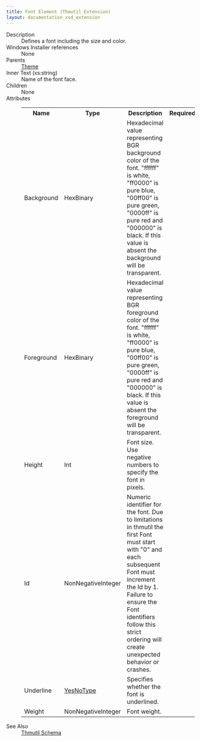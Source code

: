 ```yaml
---
title: Font Element (Thmutil Extension)
layout: documentation_xsd_extension
---
```

<dl>
  <dt>Description</dt>
  <dd>Defines a font including the size and color.</dd>
  <dt>Windows Installer references</dt>
  <dd>None</dd>
  <dt>Parents</dt>
  <dd>
    <a href="../theme" class="extension">Theme</a>
  </dd>
  <dt>Inner Text (xs:string)</dt>
  <dd>Name of the font face.</dd>
  <dt>Children</dt>
  <dd>None</dd>
  <dt>Attributes</dt>
  <dd>
    <table cellspacing="0" cellpadding="0" class="schema">
      <tr>
        <th width="15%">Name</th>
        <th width="15%">Type</th>
        <th width="65%">Description</th>
        <th width="15%">Required</th>
      </tr>
      <tr>
        <td>Background</td>
        <td>HexBinary</td>
        <td>Hexadecimal value representing BGR background color of the font. "ffffff" is white, "ff0000" is pure blue, "00ff00" is pure green, "0000ff" is pure red and "000000" is black. If this value is absent the background will be transparent.</td>
        <td>&nbsp;</td>
      </tr>
      <tr>
        <td>Foreground</td>
        <td>HexBinary</td>
        <td>Hexadecimal value representing BGR foreground color of the font. "ffffff" is white, "ff0000" is pure blue, "00ff00" is pure green, "0000ff" is pure red and "000000" is black. If this value is absent the foreground will be transparent.</td>
        <td>&nbsp;</td>
      </tr>
      <tr>
        <td>Height</td>
        <td>Int</td>
        <td>Font size. Use negative numbers to specify the font in pixels.</td>
        <td>&nbsp;</td>
      </tr>
      <tr>
        <td>Id</td>
        <td>NonNegativeInteger</td>
        <td>Numeric identifier for the font. Due to limitations in thmutil the first Font must start with "0" and each subsequent Font must increment the Id by 1. Failure to ensure the Font identifiers follow this strict ordering will create unexpected behavior or crashes.</td>
        <td>&nbsp;</td>
      </tr>
      <tr>
        <td>Underline</td>
        <td><a href="../simple_type_yesnotype">YesNoType</a></td>
        <td>Specifies whether the font is underlined.</td>
        <td>&nbsp;</td>
      </tr>
      <tr>
        <td>Weight</td>
        <td>NonNegativeInteger</td>
        <td>Font weight.</td>
        <td>&nbsp;</td>
      </tr>
    </table>
  </dd>
  <dt>See Also</dt>
  <dd>
    <a href="../">Thmutil Schema</a>
  </dd>
</dl>
